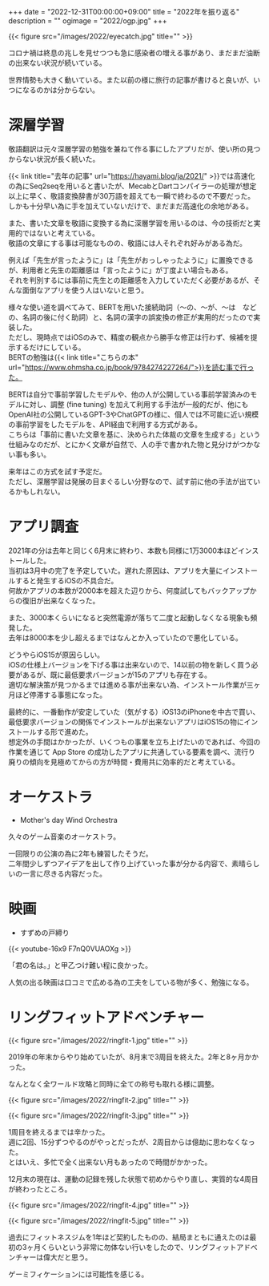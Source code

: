 +++
date = "2022-12-31T00:00:00+09:00"
title = "2022年を振り返る"
description = ""
ogimage = "2022/ogp.jpg"
+++

{{< figure src="/images/2022/eyecatch.jpg" title="" >}}

コロナ禍は終息の兆しを見せつつも急に感染者の増える事があり、まだまだ油断の出来ない状況が続いている。

世界情勢も大きく動いている。また以前の様に旅行の記事が書けると良いが、いつになるのかは分からない。

# 深層学習
敬語翻訳は元々深層学習の勉強を兼ねて作る事にしたアプリだが、使い所の見つからない状況が長く続いた。

{{< link title="去年の記事" url="https://hayami.blog/ja/2021/" >}}では高速化の為にSeq2seqを用いると書いたが、MecabとDartコンパイラーの処理が想定以上に早く、敬語変換辞書が30万語を超えても一瞬で終わるので不要だった。  
しかも十分早い為に手を加えていないだけで、まだまだ高速化の余地がある。

また、書いた文章を敬語に変換する為に深層学習を用いるのは、今の技術だと実用的ではないと考えている。  
敬語の文章にする事は可能なものの、敬語には人それぞれ好みがある為だ。

例えば「先生が言ったように」は「先生がおっしゃったように」に置換できるが、利用者と先生の距離感は「言ったように」が丁度よい場合もある。  
それを判別するには事前に先生との距離感を入力していただく必要があるが、そんな面倒なアプリを使う人はいないと思う。  

様々な使い道を調べてみて、BERTを用いた接続助詞（〜の、〜が、〜は　などの、名詞の後に付く助詞）と、名詞の漢字の誤変換の修正が実用的だったので実装した。  
ただし、現時点ではiOSのみで、精度の観点から勝手な修正は行わず、候補を提示するだけにしている。  
BERTの勉強は{{< link title="こちらの本" url="https://www.ohmsha.co.jp/book/9784274227264/">}}を読む事で行った。

BERTは自分で事前学習したモデルや、他の人が公開している事前学習済みのモデルに対し、調整 (fine tuning) を加えて利用する手法が一般的だが、他にもOpenAI社の公開しているGPT-3やChatGPTの様に、個人では不可能に近い規模の事前学習をしたモデルを、API経由で利用する方式がある。  
こちらは「事前に書いた文章を基に、決められた体裁の文章を生成する」という仕組みなのだが、とにかく文章が自然で、人の手で書かれた物と見分けがつかない事も多い。

来年はこの方式を試す予定だ。  
ただし、深層学習は発展の目まぐるしい分野なので、試す前に他の手法が出ているかもしれない。

# アプリ調査
2021年の分は去年と同じく6月末に終わり、本数も同様に1万3000本ほどインストールした。  
当初は3月中の完了を予定していた。遅れた原因は、アプリを大量にインストールすると発生するiOSの不具合だ。  
何故かアプリの本数が2000本を超えた辺りから、何度試してもバックアップからの復旧が出来なくなった。

また、3000本くらいになると突然電源が落ちて二度と起動しなくなる現象も頻発した。  
去年は8000本を少し超えるまではなんとか入っていたので悪化している。

どうやらiOS15が原因らしい。  
iOSの仕様上バージョンを下げる事は出来ないので、14以前の物を新しく買う必要があるが、既に最低要求バージョンが15のアプリも存在する。  
適切な解決策が見つかるまでは進める事が出来ない為、インストール作業が三ヶ月ほど停滞する事態になった。  

最終的に、一番動作が安定していた（気がする）iOS13のiPhoneを中古で買い、最低要求バージョンの関係でインストールが出来ないアプリはiOS15の物にインストールする形で進めた。  
想定外の手間はかかったが、いくつもの事業を立ち上げたいのであれば、今回の作業を通じて App Store の成功したアプリに共通している要素を調べ、流行り廃りの傾向を見極めてからの方が時間・費用共に効率的だと考えている。

# オーケストラ
- Mother's day Wind Orchestra

久々のゲーム音楽のオーケストラ。

一回限りの公演の為に2年も練習したそうだ。  
二年間少しずつアイデアを出して作り上げていった事が分かる内容で、素晴らしいの一言に尽きる内容だった。

# 映画
- すずめの戸締り

{{< youtube-16x9 F7nQ0VUAOXg >}}

「君の名は。」と甲乙つけ難い程に良かった。

人気の出る映画は口コミで広める為の工夫をしている物が多く、勉強になる。

# リングフィットアドベンチャー

{{< figure src="/images/2022/ringfit-1.jpg" title="" >}}

2019年の年末からやり始めていたが、8月末で3周目を終えた。2年と8ヶ月かかった。  

なんとなく全ワールド攻略と同時に全ての称号も取れる様に調整。

{{< figure src="/images/2022/ringfit-2.jpg" title="" >}}

{{< figure src="/images/2022/ringfit-3.jpg" title="" >}}

1周目を終えるまでは辛かった。  
週に2回、15分ずつやるのがやっとだったが、2周目からは億劫に思わなくなった。  
とはいえ、多忙で全く出来ない月もあったので時間がかかった。

12月末の現在は、運動の記録を残した状態で初めからやり直し、実質的な4周目が終わったところ。

{{< figure src="/images/2022/ringfit-4.jpg" title="" >}}

{{< figure src="/images/2022/ringfit-5.jpg" title="" >}}

過去にフィットネスジムを1年ほど契約したものの、結局まともに通えたのは最初の3ヶ月くらいという非常に勿体ない行いをしたので、リングフィットアドベンチャーは偉大だと思う。

ゲーミフィケーションには可能性を感じる。
